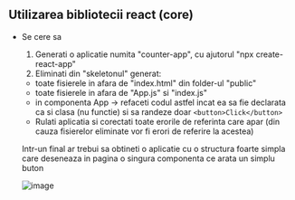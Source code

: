 ## Utilizarea bibliotecii react (core)

* Se cere sa
  1. Generati o aplicatie numita "counter-app", cu ajutorul "npx create-react-app"
  2. Eliminati din "skeletonul" generat:
    * toate fisierele in afara de "index.html" din folder-ul "public"
    * toate fisierele in afara de "App.js" si "index.js"
    * in componenta App -> refaceti codul astfel incat ea sa fie declarata ca si clasa (nu functie) si sa randeze doar ```<button>Click</button>```
    * Rulati aplicatia si corectati toate erorile de referinta care apar (din cauza fisierelor eliminate vor fi erori de referire la acestea) 
  
  
  Intr-un final ar trebui sa obtineti o aplicatie cu o structura foarte simpla care deseneaza in pagina o singura componenta ce arata un simplu buton
  
    ![image](https://user-images.githubusercontent.com/4667821/125895421-3b0fbdd0-4029-4414-8755-f73d1d97beb0.png)

